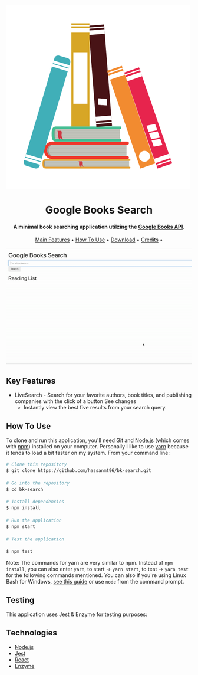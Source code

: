 <img align="center" src="public/google-books.png" alt="Google  Books">
<h1 align="center">
Google Books Search
</h1>

<h4 align="center">A minimal book searching application utilzing the <a href="https://developers.google.com/books" target="_blank">Google Books API</a>.</h4>

<p align="center">
  <a href="#key-features">Main Features</a> •
  <a href="#how-to-use">How To Use</a> •
  <a href="#download">Download</a> •
  <a href="#credits">Credits</a> •
</p>

![screenshot](public/book-search.gif)

## Key Features

- LiveSearch - Search for your favorite authors, book titles, and publishing companies with the click of a button See changes
  - Instantly view the best five results from your search query.

## How To Use

To clone and run this application, you'll need [Git](https://git-scm.com) and [Node.js](https://nodejs.org/en/download/) (which comes with [npm](http://npmjs.com)) installed on your computer. Personally I like to use [yarn](https://yarnpkg.com/) because it tends to load a bit faster on my system. From your command line:

```bash
# Clone this repository
$ git clone https://github.com/hassanmt96/bk-search.git

# Go into the repository
$ cd bk-search

# Install dependencies
$ npm install

# Run the application
$ npm start

# Test the application

$ npm test


```

Note: The commands for yarn are very similar to npm. Instead of `npm install`, you can also enter `yarn`, to start -> `yarn start`, to test -> `yarn test` for the following commands mentioned. You can also If you're using Linux Bash for Windows, [see this guide](https://www.howtogeek.com/261575/how-to-run-graphical-linux-desktop-applications-from-windows-10s-bash-shell/) or use `node` from the command prompt.

## Testing

This application uses Jest & Enzyme for testing purposes:

## Technologies

- [Node.js](https://nodejs.org/)
- [Jest](https://jestjs.io/)
- [React](https://reactjs.org/)
- [Enzyme](https://enzymejs.github.io/enzyme/)
